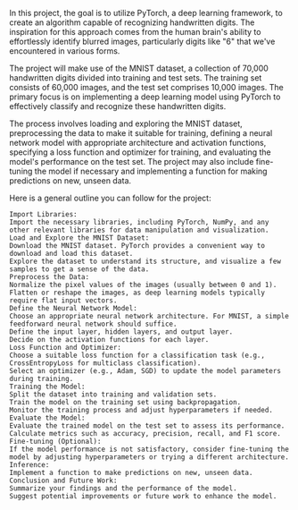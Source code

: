 In this project, the goal is to utilize PyTorch, a deep learning framework, to create an algorithm capable of recognizing handwritten digits. The inspiration for this approach comes from the human brain's ability to effortlessly identify blurred images, particularly digits like "6" that we've encountered in various forms.

The project will make use of the MNIST dataset, a collection of 70,000 handwritten digits divided into training and test sets. The training set consists of 60,000 images, and the test set comprises 10,000 images. The primary focus is on implementing a deep learning model using PyTorch to effectively classify and recognize these handwritten digits.

The process involves loading and exploring the MNIST dataset, preprocessing the data to make it suitable for training, defining a neural network model with appropriate architecture and activation functions, specifying a loss function and optimizer for training, and evaluating the model's performance on the test set. The project may also include fine-tuning the model if necessary and implementing a function for making predictions on new, unseen data.

Here is a general outline you can follow for the project:

    Import Libraries:
    Import the necessary libraries, including PyTorch, NumPy, and any other relevant libraries for data manipulation and visualization.
    Load and Explore the MNIST Dataset:
    Download the MNIST dataset. PyTorch provides a convenient way to download and load this dataset.
    Explore the dataset to understand its structure, and visualize a few samples to get a sense of the data.
    Preprocess the Data:
    Normalize the pixel values of the images (usually between 0 and 1).
    Flatten or reshape the images, as deep learning models typically require flat input vectors.
    Define the Neural Network Model:
    Choose an appropriate neural network architecture. For MNIST, a simple feedforward neural network should suffice.
    Define the input layer, hidden layers, and output layer.
    Decide on the activation functions for each layer.
    Loss Function and Optimizer:
    Choose a suitable loss function for a classification task (e.g., CrossEntropyLoss for multiclass classification).
    Select an optimizer (e.g., Adam, SGD) to update the model parameters during training.
    Training the Model:
    Split the dataset into training and validation sets.
    Train the model on the training set using backpropagation.
    Monitor the training process and adjust hyperparameters if needed.
    Evaluate the Model:
    Evaluate the trained model on the test set to assess its performance.
    Calculate metrics such as accuracy, precision, recall, and F1 score.
    Fine-tuning (Optional):
    If the model performance is not satisfactory, consider fine-tuning the model by adjusting hyperparameters or trying a different architecture.
    Inference:
    Implement a function to make predictions on new, unseen data.
    Conclusion and Future Work:
    Summarize your findings and the performance of the model.
    Suggest potential improvements or future work to enhance the model.
